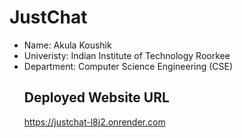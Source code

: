 # JustChat
- Name: Akula Koushik
- Univeristy: Indian Institute of Technology Roorkee
- Department: Computer Science Engineering (CSE)
  ## Deployed Website URL
  https://justchat-l8j2.onrender.com
